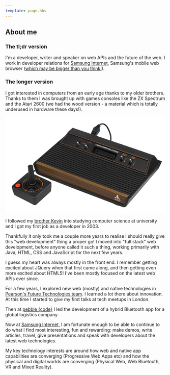 ```yaml
---
template: page.hbs
---
```


## About me

### The tl;dr version

I'm a developer, writer and speaker on web APIs and the future of the web. I work in developer relations for 
[Samsung Internet](https://samsunginter.net), Samsung's mobile web browser ([which may be bigger than 
you think!](https://medium.com/samsung-internet-dev/think-you-know-the-top-web-browsers-458a0a070175)).

### The longer version

I got interested in computers from an early age thanks to my older brothers. Thanks to them I was brought up with games 
consoles like the ZX Spectrum and the Atari 2600 (we had the wood version - a 
material which is totally underused in hardware these days!). 

![Atari 2600](/images/pages/about/atari2600.jpg)

I followed my [brother Kevin](https://twitter.com/OshaughnessyKev) 
into studying computer science at university and I got my first job as a developer in 2003. 

Thankfully it only took me a couple more years to realise I should really give this "web development" thing a
proper go! I moved into "full stack" web development, before anyone called it such a thing, working primarily with Java, 
HTML, CSS and JavaScript for the next few years.

I guess my heart was always mostly in the front end. I remember getting excited about JQuery when that first came along, 
and then getting even more excited about HTML5! I've been mostly focused on the latest web APIs ever since.

For a few years, I explored new web (mostly) and native technologies in [Pearson's Future Technologies team](https://youtu.be/CsdUx31n-Zs). 
I learned a lot there about innovation. At this time I started to give my first talks at tech meetups in London.

Then at [pebble {code}](https://twitter.com/pebblecode) I led the development of a hybrid Bluetooth app for a global 
logistics company.

Now at [Samsung Internet](https://samsunginter.net), I am fortunate enough to be able to continue to do what I find most 
interesting, fun and rewarding: make demos, write articles, travel, give presentations and speak with developers about 
the latest web technologies.

My key technology interests are around how web and native app capabilities are converging (Progressive Web Apps etc) 
and how the physical and digital worlds are converging (Physical Web, Web Bluetooth, VR and Mixed Reality).
